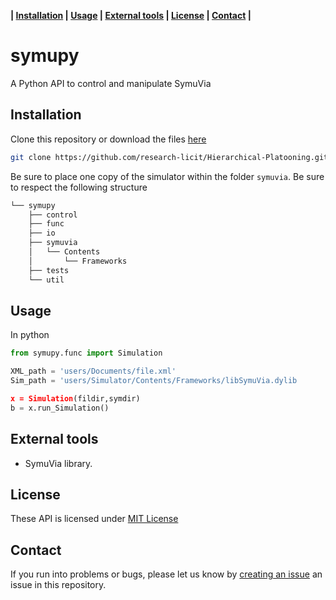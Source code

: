 **| [Installation](#installation) | [Usage](#usage) |  [External tools](#external-tools) | [License](#license) | [Contact](#contact) |**

 # symupy

A Python API to control and manipulate SymuVia

## Installation

Clone this repository or download the files [here](https://github.com/symuvia/symupy/archive/master.zip)

```sh 
git clone https://github.com/research-licit/Hierarchical-Platooning.git
```

Be sure to place one copy of the simulator within the folder `symuvia`. Be sure to respect the following structure

```sh
└── symupy
    ├── control
    ├── func
    ├── io
    ├── symuvia
    │   └── Contents
    │       └── Frameworks
    ├── tests
    └── util
```


## Usage 

In python 

```python 
from symupy.func import Simulation 

XML_path = 'users/Documents/file.xml'
Sim_path = 'users/Simulator/Contents/Frameworks/libSymuVia.dylib

x = Simulation(fildir,symdir)
b = x.run_Simulation()
```
## External tools

- SymuVia library.

## License

These API is licensed under [MIT License](https://github.com/symuvia/symupy/blob/master/LICENSE)

## Contact 

If you run into problems or bugs, please let us know by [creating an issue](https://github.com/research-licit/Hierarchical-Platooning/issues/new) an issue in this repository.
